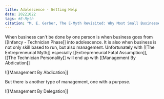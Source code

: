 ```yaml
---
title: Adolescence - Getting Help
date: 20221022
tags: #E-Myth
citation: "M. E. Gerber, The E-Myth Revisited: Why Most Small Businesses Don’t Work and What to Do About It. Harper Collins, 2009."
---
```

When business can't be done by one person is when business goes from [[Infancy - Technician Phase]] into adolescence. It is also when business is not only skill based to run, but also management. Unfortunately with [[The Entrepreneurial Myth]] especially [[Entrepreneurial Fatal Assumption]], [[The Technician Personality]] will end up with [[Management By Abdication]]

![[Management By Abdication]] 

But there is another type of management, one with a purpose. 

![[Management By Delegation]] 